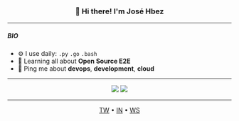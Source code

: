 <h3 align="center">👋 Hi there! I'm José Hbez</h3>

---

##### BIO

 - ⚙️ I use daily: `.py` `.go` `.bash`
 - 🌱 Learning all about **Open Source E2E**
 - 💬 Ping me about **devops**, **development**, **cloud**

---

<p align="center">
    <img src ="https://github-readme-stats.vercel.app/api?username=josehbez&show_icons=true&count_private=true&theme=default&hide_border=true&hide=issues&include_all_commits=true">
    <img src ="https://github-readme-stats.vercel.app/api/top-langs/?username=josehbez&layout=compact&hide_border=true&langs_count=10&hide=html,mako,tex,css,php">
</p>

--- 

<p align="center">
  <a href="#">TW</a>  •  <a href="#">IN</a>  •   <a href="#">WS</a>
  
</p>
